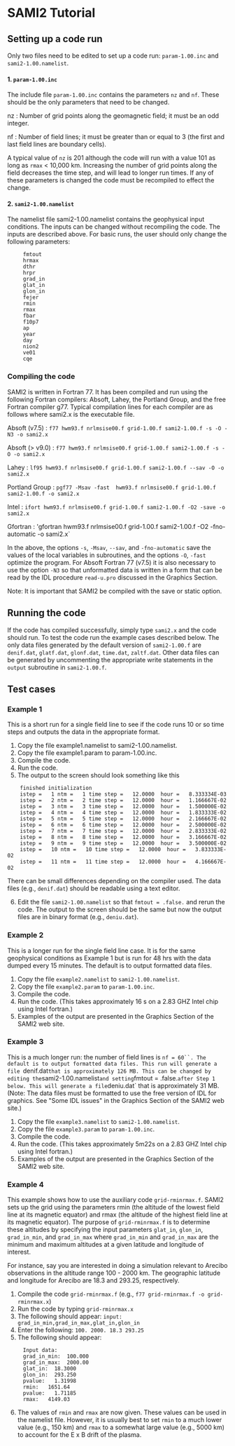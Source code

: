 # SAMI2 Tutorial

## Setting up a code run

Only two files need to be edited to set up a code run:
`param-1.00.inc` and `sami2-1.00.namelist`.

#### 1. `param-1.00.inc`

The include file `param-1.00.inc` contains the parameters `nz` and `nf`. These should be the only parameters that need to be changed.

nz
: Number of grid points along the geomagnetic field; it must be an odd integer. 

nf
: Number of field lines; it must be greater than or equal to 3 (the first and last field lines are boundary cells).

A typical value of `nz` is 201 although the code will run with a value 101 as long as `rmax` < 10,000 km. Increasing the number of grid points along the field decreases the time step, and will lead to longer run times. If any of these parameters is changed the code must be recompiled to effect the change.

#### 2. `sami2-1.00.namelist`

The namelist file sami2-1.00.namelist contains the geophysical input conditions. The inputs can be changed without recompiling the code. The inputs are described above. For basic runs, the user should only change the following parameters:

```text
	 fmtout    
	 hrmax
	 dthr
	 hrpr
	 grad_in   
	 glat_in   
	 glon_in   
	 fejer     
	 rmin      
	 rmax      
	 fbar      
	 f10p7     
	 ap        
	 year      
	 day 
	 nion2      
	 ve01
	 cqe
```

### Compiling the code

SAMI2 is written in Fortran 77. It has been compiled and run using the following Fortran compilers: Absoft, Lahey, the Portland Group, and the free Fortran compiler g77. Typical compilation lines for each compiler are as follows where sami2.x is the executable file. 

Absoft (v7.5)
: `f77 hwm93.f nrlmsise00.f grid-1.00.f sami2-1.00.f -s -O -N3 -o sami2.x`

Absoft (> v9.0)
: `f77 hwm93.f nrlmsise00.f grid-1.00.f sami2-1.00.f -s -O -o sami2.x`

Lahey
: `lf95 hwm93.f nrlmsise00.f grid-1.00.f sami2-1.00.f --sav -O -o sami2.x`

Portland Group
: `pgf77 -Msav -fast  hwm93.f nrlmsise00.f grid-1.00.f sami2-1.00.f -o sami2.x`

Intel
: `ifort hwm93.f nrlmsise00.f grid-1.00.f sami2-1.00.f -O2 -save -o sami2.x`

Gfortran
: 'gfortran hwm93.f nrlmsise00.f grid-1.00.f sami2-1.00.f -O2 -fno-automatic -o sami2.x`

In the above, the options `-s`, `-Msav`, `--sav`, and `-fno-automatic` save the values of the local variables in subroutines, and the options `-O`, `-fast` optimize the program. For Absoft Fortran 77 (v7.5) it is also necessary to use the option `-N3` so that unformatted data is written in a form that can be read by the IDL procedure `read-u.pro` discussed in the Graphics Section.

Note: It is important that SAMI2 be compiled with the save or static option.


## Running the code

If the code has compiled successfully, simply type `sami2.x` and the code should run. To test the code run the example cases described below. The only data files generated by the default version of `sami2-1.00.f` are `denif.dat`, `glatf.dat`, `glonf.dat`, `time.dat`, `zaltf.dat`. Other data files can be generated by uncommenting the appropriate write statements in the `output` subroutine in `sami2-1.00.f`.
   
## Test cases

### Example 1

This is a short run for a single field line to see if the code
runs 10 or so time steps and outputs the data in the
appropriate format. 

1.  Copy the file example1.namelist to sami2-1.00.namelist.
2.  Copy the file example1.param to param-1.00.inc.
3.  Compile the code.
4.  Run the code. 
5.  The output to the screen should look something like this
```text
	finished initialization
	istep =   1 ntm =   1 time step =   12.0000  hour =   8.333334E-03
	istep =   2 ntm =   2 time step =   12.0000  hour =   1.166667E-02
	istep =   3 ntm =   3 time step =   12.0000  hour =   1.500000E-02
	istep =   4 ntm =   4 time step =   12.0000  hour =   1.833333E-02
	istep =   5 ntm =   5 time step =   12.0000  hour =   2.166667E-02
	istep =   6 ntm =   6 time step =   12.0000  hour =   2.500000E-02
	istep =   7 ntm =   7 time step =   12.0000  hour =   2.833333E-02
	istep =   8 ntm =   8 time step =   12.0000  hour =   3.166667E-02
	istep =   9 ntm =   9 time step =   12.0000  hour =   3.500000E-02
	istep =   10 ntm =   10 time step =   12.0000  hour =   3.833333E-02
	istep =   11 ntm =   11 time step =   12.0000  hour =   4.166667E-02
```
There can be small differences depending on the compiler used. The data files (e.g., `denif.dat`) should be readable using a text editor. 

6.  Edit the file `sami2-1.00.namelist` so that `fmtout = .false.` and rerun the code. The output to the screen should be the same but now the output files are in binary format (e.g., `deniu.dat`).

### Example 2

This is a longer run for the single field line case. It is for the same geophysical conditions as Example 1 but is run for 48 hrs with the data dumped every 15 minutes. The default is to output formatted data files.

1.  Copy the file `example2.namelist` to `sami2-1.00.namelist`.
2.  Copy the file `example2.param` to `param-1.00.inc`.
3.  Compile the code.
4.  Run the code. (This takes approximately 16 s on a 2.83 GHZ Intel chip using Intel fortran.)
5.  Examples of the output are presented in the Graphics Section of the SAMI2 web site.

### Example 3

This is a much longer run: the number of field lines is `nf = 60``. The default is to output formatted data files. This run will generate a file `denif.dat` that is approximately 126 MB. This can be changed by editing the `sami2-1.00.namelist` and setting `fmtout = .false.` after Step 1 below. This will generate a file `deniu.dat` that is approximately 31 MB. (Note: The data files must be formatted to use the free version of IDL for graphics. See "Some IDL issues" in the Graphics Section of the SAMI2 web site.)

1.  Copy the file `example3.namelist` to `sami2-1.00.namelist`.
2.  Copy the file `example3.param` to `param-1.00.inc`.
3.  Compile the code.
4.  Run the code. (This takes approximately 5m22s on a 2.83 GHZ Intel chip using Intel fortran.)
5.  Examples of the output are presented in the Graphics Section of the SAMI2 web site.

### Example 4

This example shows how to use the auxiliary code `grid-rminrmax.f`. SAMI2 sets up the grid using the parameters rmin (the altitude of the lowest field line at its magnetic equator) and rmax (the altitude of the highest field line at its magnetic equator). The purpose of `grid-rminrmax.f` is to determine these altitudes by specifying the input parameters `glat_in`, `glon_in`, `grad_in_min`, and `grad_in_max` where `grad_in_min` and `grad_in_max` are the minimum and maximum altitudes at a given latitude and longitude of interest.

For instance, say you are interested in doing a simulation relevant to Arecibo observations in the altitude range 100 - 2000 km. The geographic latitude and longitude for Arecibo are 18.3 and 293.25, respectively.

1. Compile the code `grid-rminrmax.f`
   (e.g., `f77 grid-rminrmax.f -o grid-rminrmax.x`)
2. Run the code by typing 
	 `grid-rminrmax.x`
3. The following should appear: 
	 `input: grad_in_min,grad_in_max,glat_in,glon_in`
4. Enter the following:
	`100. 2000. 18.3 293.25`
5. The following should appear: 
```text
	 Input data:
	 grad_in_min:  100.000 
	 grad_in_max:  2000.00 
	 glat_in:  18.3000 
	 glon_in:  293.250
	 pvalue:   1.31998 
	 rmin:   1651.64 
	 pvalue:   1.71185 
	 rmax:   4149.03
```
6. The values of `rmin` and `rmax` are now given. These values can be used in the namelist file. However, it is usually best to set `rmin` to a much lower value (e.g., 150 km) and `rmax` to a somewhat large value (e.g., 5000 km) to account for the E x B drift of the plasma.
